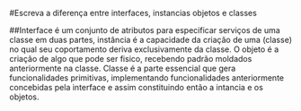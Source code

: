 #Escreva a diferença entre interfaces, instancias objetos e classes


##Interface é um conjunto de atributos para especificar serviços de uma classe em duas partes, instância é a capacidade da criação de uma (classe) no qual seu coportamento deriva exclusivamente da classe. O objeto é a criação de algo que pode ser fisico, recebendo padrão moldados anteriormente na classe. Classe é a parte essencial que gera funcionalidades primitivas, implementando funcionalidades anteriormente concebidas pela interface e assim constituindo então a intancia e os objetos.